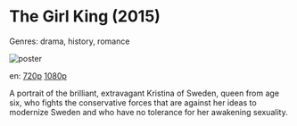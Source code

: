 # The Girl King (2015)

Genres: drama, history, romance

![poster](http://image.tmdb.org/t/p/w500/eb5ZOCpGj7PbTnJweuiqHixPPtD.jpg)

en:
  [720p](magnet:?xt=urn:btih:11996E916590CB02509BA19B14FC668E111A5485&tr=udp://glotorrents.pw:6969/announce&tr=udp://tracker.opentrackr.org:1337/announce&tr=udp://torrent.gresille.org:80/announce&tr=udp://tracker.openbittorrent.com:80&tr=udp://tracker.coppersurfer.tk:6969&tr=udp://tracker.leechers-paradise.org:6969&tr=udp://p4p.arenabg.ch:1337&tr=udp://tracker.internetwarriors.net:1337)
  [1080p](magnet:?xt=urn:btih:1A2B30589EE9D5B6E505DD4CBB90779EB8FF1599&tr=udp://glotorrents.pw:6969/announce&tr=udp://tracker.opentrackr.org:1337/announce&tr=udp://torrent.gresille.org:80/announce&tr=udp://tracker.openbittorrent.com:80&tr=udp://tracker.coppersurfer.tk:6969&tr=udp://tracker.leechers-paradise.org:6969&tr=udp://p4p.arenabg.ch:1337&tr=udp://tracker.internetwarriors.net:1337)
  


A portrait of the brilliant, extravagant Kristina of Sweden, queen from age six, who fights the conservative forces that are against her ideas to modernize Sweden and who have no tolerance for her awakening sexuality.